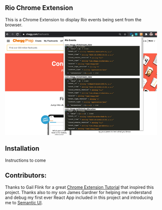 ## Rio Chrome Extension

This is a Chrome Extension to display Rio events being sent from the browser.

![](screenshot.png)

## Installation

Instructions to come

## Contributors:

Thanks to Gail Flink for a great [Chrome Extension Tutorial](https://medium.com/@gilfink/building-a-chrome-extension-using-react-c5bfe45aaf36) that inspired this project.   Thanks also to my son James Gardner for helping me understand and debug my first ever React App included in this project and introducing me to [Semantic UI](https://react.semantic-ui.com/).